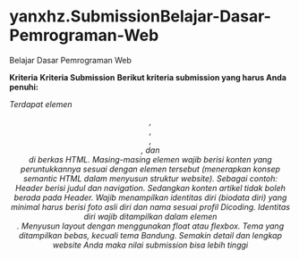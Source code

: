 # yanxhz.SubmissionBelajar-Dasar-Pemrograman-Web
Belajar Dasar Pemrograman Web

**Kriteria**
**Kriteria Submission**
**Berikut kriteria submission yang harus Anda penuhi:**

*Terdapat elemen <header>, <footer>, <main>, <article>, dan <aside> di berkas HTML.*
*Masing-masing elemen wajib berisi konten yang peruntukkannya sesuai dengan elemen tersebut (menerapkan konsep semantic HTML dalam menyusun struktur website).*
*Sebagai contoh: Header berisi judul dan navigation. Sedangkan konten artikel tidak boleh berada pada Header.*
*Wajib menampilkan identitas diri (biodata diri) yang minimal harus berisi foto asli diri dan nama sesuai profil Dicoding. Identitas diri wajib ditampilkan dalam elemen <aside>.*
*Menyusun layout dengan menggunakan float atau flexbox.*
*Tema yang ditampilkan bebas, kecuali tema Bandung.*
*Semakin detail dan lengkap website Anda maka nilai submission bisa lebih tinggi*
